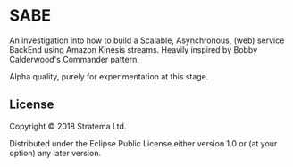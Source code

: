 # SABE

An investigation into how to build a Scalable, Asynchronous, (web) service BackEnd using Amazon Kinesis streams. Heavily inspired by Bobby Calderwood's Commander pattern.

Alpha quality, purely for experimentation at this stage.

## License

Copyright © 2018 Stratema Ltd.

Distributed under the Eclipse Public License either version 1.0 or (at
your option) any later version.
